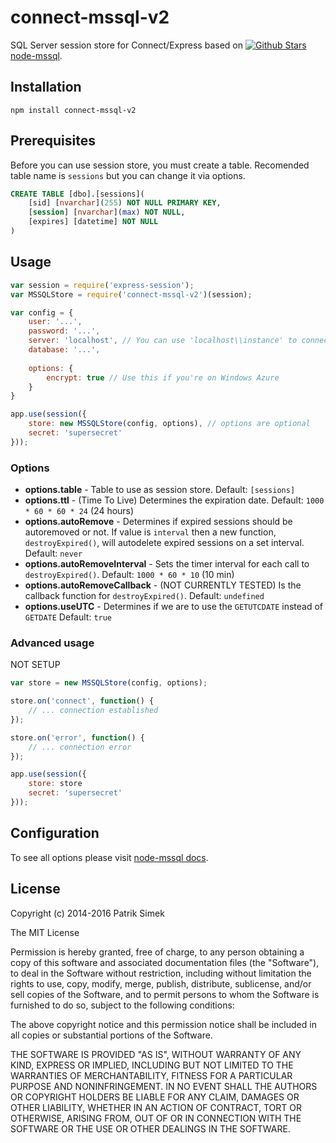 # connect-mssql-v2

SQL Server session store for Connect/Express based on [![Github Stars][mssql-image] node-mssql][mssql-url].

## Installation

    npm install connect-mssql-v2

## Prerequisites

Before you can use session store, you must create a table. Recomended table name is `sessions` but you can change it via options.

```sql
CREATE TABLE [dbo].[sessions](
    [sid] [nvarchar](255) NOT NULL PRIMARY KEY,
    [session] [nvarchar](max) NOT NULL,
    [expires] [datetime] NOT NULL
)
```

## Usage

```javascript
var session = require('express-session');
var MSSQLStore = require('connect-mssql-v2')(session);

var config = {
    user: '...',
    password: '...',
    server: 'localhost', // You can use 'localhost\\instance' to connect to named instance
    database: '...',
    
    options: {
        encrypt: true // Use this if you're on Windows Azure
    }
}

app.use(session({
    store: new MSSQLStore(config, options), // options are optional
    secret: 'supersecret'
}));
```

### Options

- **options.table** - Table to use as session store. Default: `[sessions]`
- **options.ttl** - (Time To Live) Determines the expiration date. Default: `1000 * 60 * 60 * 24` (24 hours)
- **options.autoRemove** - Determines if expired sessions should be autoremoved or not. If value is `interval` then a new function, `destroyExpired()`, will autodelete expired sessions on a set interval. Default: `never`
- **options.autoRemoveInterval** - Sets the timer interval for each call to `destroyExpired()`. Default: `1000 * 60 * 10` (10 min)
- **options.autoRemoveCallback** - (NOT CURRENTLY TESTED) Is the callback function for `destroyExpired()`. Default: `undefined`
- **options.useUTC** - Determines if we are to use the `GETUTCDATE` instead of `GETDATE` Default: `true`

### Advanced usage
NOT SETUP
```javascript
var store = new MSSQLStore(config, options);

store.on('connect', function() {
	// ... connection established
});

store.on('error', function() {
	// ... connection error
});

app.use(session({
    store: store
    secret: 'supersecret'
}));
```

## Configuration

To see all options please visit [node-mssql docs](https://github.com/patriksimek/node-mssql#cfg-basic).



## License

Copyright (c) 2014-2016 Patrik Simek

The MIT License

Permission is hereby granted, free of charge, to any person obtaining a copy of this software and associated documentation files (the "Software"), to deal in the Software without restriction, including without limitation the rights to use, copy, modify, merge, publish, distribute, sublicense, and/or sell copies of the Software, and to permit persons to whom the Software is furnished to do so, subject to the following conditions:

The above copyright notice and this permission notice shall be included in all copies or substantial portions of the Software.

THE SOFTWARE IS PROVIDED "AS IS", WITHOUT WARRANTY OF ANY KIND, EXPRESS OR IMPLIED, INCLUDING BUT NOT LIMITED TO THE WARRANTIES OF MERCHANTABILITY, FITNESS FOR A PARTICULAR PURPOSE AND NONINFRINGEMENT. IN NO EVENT SHALL THE AUTHORS OR COPYRIGHT HOLDERS BE LIABLE FOR ANY CLAIM, DAMAGES OR OTHER LIABILITY, WHETHER IN AN ACTION OF CONTRACT, TORT OR OTHERWISE, ARISING FROM, OUT OF OR IN CONNECTION WITH THE SOFTWARE OR THE USE OR OTHER DEALINGS IN THE SOFTWARE.

[mssql-url]: https://github.com/patriksimek/node-mssql
[mssql-image]: https://img.shields.io/github/stars/patriksimek/node-mssql.svg?style=flat-square&label=%E2%98%85